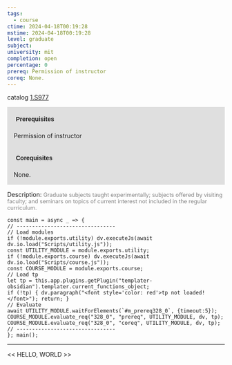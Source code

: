 ```yaml
---
tags:
  - course
ctime: 2024-04-18T00:19:28
mstime: 2024-04-18T00:19:28
level: graduate
subject: 
university: mit
completion: open
percentage: 0
prereq: Permission of instructor
coreq: None.
---
```


catalog [1.S977](http://student.mit.edu/catalog/m1c.html#1.S977)

<span style="display: block; padding: 15px; background-color: rgb(100, 100, 100, 0.2);"><font id="m_prereq328_0" style="display: block; font-family: Arial, sans-serif; font-weight: bold; padding: 5px">Prerequisites</font><br><span id="prereq328_0">Permission of instructor</span></span>
<span style="display: block; padding: 15px; background-color: rgb(100, 100, 100, 0.2);"><font id="m_coreq328_0" style="display: block; font-family: Arial, sans-serif; font-weight: bold; padding: 5px">Corequisites</font><br><span id="coreq328_0">None.</span></span>

<font style="">Description:</font>
<font style="color: grey; font-size: 0.8rem;">Graduate subjects taught experimentally; subjects offered by visiting faculty; and seminars on topics of current interest not included in the regular curriculum.</font>

```dataviewjs
const main = async _ => {
// --------------------------------
// Load modules
if (!module.exports.utility) dv.executeJs(await dv.io.load("Scripts/utility.js"));
const UTILITY_MODULE = module.exports.utility;
if (!module.exports.course) dv.executeJs(await dv.io.load("Scripts/course.js"));
const COURSE_MODULE = module.exports.course;
// Load tp
let tp = this.app.plugins.getPlugin("templater-obsidian").templater.current_functions_object;
if (!tp) { dv.paragraph("<font style='color: red'>tp not loaded!</font>"); return; }
// Evaluate
await UTILITY_MODULE.waitForElements(`#m_prereq328_0`, {timeout:5});
COURSE_MODULE.evaluate_req("328_0", "prereq", UTILITY_MODULE, dv, tp);
COURSE_MODULE.evaluate_req("328_0", "coreq", UTILITY_MODULE, dv, tp);
// --------------------------------
}; main();
```

---

<< HELLO, WORLD >>
